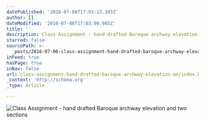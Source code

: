 ```yaml
---
datePublished: '2016-07-06T17:03:13.103Z'
author: []
dateModified: '2016-07-06T17:03:00.985Z'
title: ''
description: Class Assignment - hand drafted Baroque archway elevation and two sections
starred: false
sourcePath: >-
  _posts/2016-07-06-class-assignment-hand-drafted-baroque-archway-elevation-an.md
inFeed: true
hasPage: true
inNav: false
url: class-assignment-hand-drafted-baroque-archway-elevation-an/index.html
_context: 'http://schema.org'
_type: Article

---
```

![Class Assignment - hand drafted Baroque archway elevation and two sections](https://imgflo.herokuapp.com/graph/vahj1ThiexotieMo/4ab56a7c63e9008700982304b0631d31/croprotate.jpg?cropheight=3555&cropwidth=4810&degrees=0&input=https%3A%2F%2Fthe-grid-user-content.s3-us-west-2.amazonaws.com%2F84799c5c-1026-4b51-8bd2-f4e6df4f3dc6.jpg&x=0&y=0)